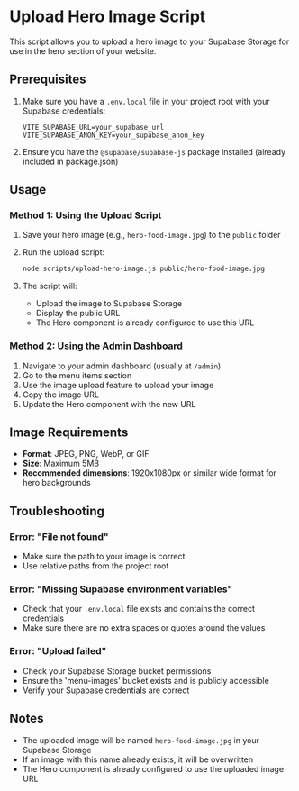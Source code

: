 # Upload Hero Image Script

This script allows you to upload a hero image to your Supabase Storage for use in the hero section of your website.

## Prerequisites

1. Make sure you have a `.env.local` file in your project root with your Supabase credentials:
   ```
   VITE_SUPABASE_URL=your_supabase_url
   VITE_SUPABASE_ANON_KEY=your_supabase_anon_key
   ```

2. Ensure you have the `@supabase/supabase-js` package installed (already included in package.json)

## Usage

### Method 1: Using the Upload Script

1. Save your hero image (e.g., `hero-food-image.jpg`) to the `public` folder
2. Run the upload script:
   ```bash
   node scripts/upload-hero-image.js public/hero-food-image.jpg
   ```

3. The script will:
   - Upload the image to Supabase Storage
   - Display the public URL
   - The Hero component is already configured to use this URL

### Method 2: Using the Admin Dashboard

1. Navigate to your admin dashboard (usually at `/admin`)
2. Go to the menu items section
3. Use the image upload feature to upload your image
4. Copy the image URL
5. Update the Hero component with the new URL

## Image Requirements

- **Format**: JPEG, PNG, WebP, or GIF
- **Size**: Maximum 5MB
- **Recommended dimensions**: 1920x1080px or similar wide format for hero backgrounds

## Troubleshooting

### Error: "File not found"
- Make sure the path to your image is correct
- Use relative paths from the project root

### Error: "Missing Supabase environment variables"
- Check that your `.env.local` file exists and contains the correct credentials
- Make sure there are no extra spaces or quotes around the values

### Error: "Upload failed"
- Check your Supabase Storage bucket permissions
- Ensure the 'menu-images' bucket exists and is publicly accessible
- Verify your Supabase credentials are correct

## Notes

- The uploaded image will be named `hero-food-image.jpg` in your Supabase Storage
- If an image with this name already exists, it will be overwritten
- The Hero component is already configured to use the uploaded image URL

